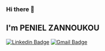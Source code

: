 ### Hi there 👋

## I'm PENIEL ZANNOUKOU

<!--
**zpeniel09/zpeniel09** is a ✨ _special_ ✨ repository because its `README.md` (this file) appears on your GitHub profile.

Here are some ideas to get you started:

- 🔭 I’m currently working on ...
- 🌱 I’m currently learning ...
- 👯 I’m looking to collaborate on ...
- 🤔 I’m looking for help with ...
- 💬 Ask me about ...
- 📫 How to reach me: ...
- 😄 Pronouns: ...
- ⚡ Fun fact: ...
--> 
[![Linkedin Badge](https://img.shields.io/badge/-Peniel%20Zannoukou-6633cc?style=flat-square&logo=Linkedin&logoColor=white&link=https://www.linkedin.com/in/peniel-etèmana-d-j-zannoukou-28633a213/)](https://www.linkedin.com/in/peniel-etèmana-d-j-zannoukou-28633a213/) 
[![Gmail Badge](https://img.shields.io/badge/-zpeniel09@gmail.com-6633cc?style=flat-square&logo=Gmail&logoColor=white&link=mailto:zpeniel09@gmail.com)](mailto:zpeniel09@gmail.com)
